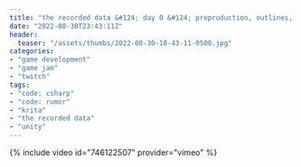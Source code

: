 ```yaml
---
title: "the recorded data &#124; day 0 &#124; preproduction, outlines, storyboards, oh my!"
date: "2022-08-30T23:43:11Z"
header:
  teaser: "/assets/thumbs/2022-08-30-18-43-11-0500.jpg"
categories:
- "game development"
- "game jam"
- "twitch"
tags:
- "code: csharp"
- "code: rumor"
- "krita"
- "the recorded data"
- "unity"
---
```

{% include video id="746122507" provider="vimeo" %}
